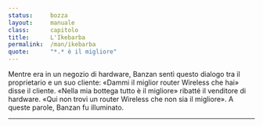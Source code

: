 ```yaml
---
status:     bozza
layout:     manuale
class:      capitolo
title:      L'Ikebarba
permalink:  /man/ikebarba
quote:      "*.* è il migliore"
---
```



Mentre era in un negozio di hardware, Banzan sentì questo dialogo tra il proprietario e un suo cliente:
«Dammi il miglior router Wireless che hai» disse il cliente.
«Nella mia bottega tutto è il migliore» ribatté il venditore di hardware. «Qui non trovi un router Wireless che non sia il migliore».
A queste parole, Banzan fu illuminato.

---
